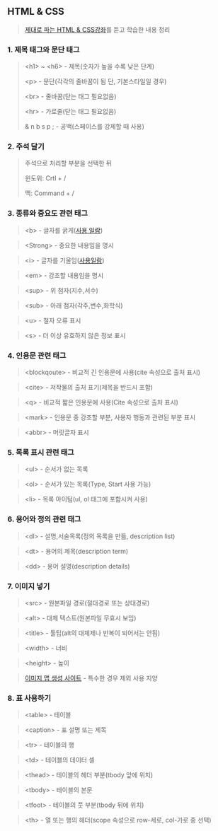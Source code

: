 ## HTML & CSS
> [제대로 파는 HTML & CSS강좌](https://www.youtube.com/watch?v=TrC2x4N0XqY&t=5127s)를 듣고 학습한 내용 정리

### 1. 제목 태그와 문단 태그
> &lt;h1&gt; ~ &lt;h6&gt; - 제목(숫자가 높을 수록 낮은 단계)
> 
> &lt;p&gt; - 문단(각각의 줄바꿈이 됨 단, 기본스타일일 경우)
> 
> &lt;br&gt; - 줄바꿈(닫는 태그 필요없음)
> 
> &lt;hr&gt; - 가로줄(닫는 태그 필요없음)
> 
> & n b s p ; - 공백(스페이스를 강제할 때 사용)
### 2. 주석 달기
>주석으로 처리할 부분을 선택한 뒤
>
> 윈도위: Crtl + /
>
> 맥: Command + /
### 3. 종류와 중요도 관련 태그
> &lt;b&gt; - 글자를 굵게([사용 일람](https://developer.mozilla.org/ko/docs/Web/HTML/Element/b#%EC%82%AC%EC%9A%A9_%EC%9D%BC%EB%9E%8C))

> &lt;Strong&gt; - 중요한 내용임을 명시

> &lt;i&gt; - 글자를 기울임([사용일람](https://developer.mozilla.org/ko/docs/Web/HTML/Element/i#%EC%82%AC%EC%9A%A9_%EC%9D%BC%EB%9E%8C))

>&lt;em&gt; - 강조할 내용임을 명시

>&lt;sup&gt; - 위 첨자(지수,서수)

>&lt;sub&gt; - 아래 첨자(각주,변수,화학식)

>&lt;u&gt; - 철자 오류 표시

>&lt;s&gt; - 더 이상 유효하지 않은 정보 표시
### 4. 인용문 관련 태그
>&lt;blockqoute&gt; - 비교적 긴 인용문에 사용(cite 속성으로 출처 표시)

>&lt;cite&gt; - 저작물의 출처 표기(제목을 반드시 포함)

>&lt;q&gt; - 비교적 짧은 인용문에 사용(Cite 속성으로 출처 표시)

>&lt;mark&gt; - 인용문 중 강조할 부분, 사용자 행동과 관련된 부분 표시

>&lt;abbr&gt; - 머릿글자 표시
### 5. 목록 표시 관련 태그
>&lt;ul&gt; - 순서가 없는 목록

>&lt;ol&gt; - 순서가 있는 목록(Type, Start 사용 가능)

>&lt;li&gt; - 목록 아이텀(ul, ol 태그에 포함시켜 사용)
### 6. 용어와 정의 관련 태그
>&lt;dl&gt; - 설명,서술목록(정의 목록을 만듦, description list)

>&lt;dt&gt; - 용어의 제목(description term)

>&lt;dd&gt; - 용어 설명(description details)
### 7. 이미지 넣기
>&lt;src&gt; - 원본파일 경로(절대경로 또는 상대경로)

>&lt;alt&gt; - 대체 텍스트(원본파일 무효시 보임)

>&lt;title&gt; - 툴팁(alt의 대체제나 반복이 되어서는 안됨)

>&lt;width&gt; - 너비

>&lt;height&gt; - 높이

>[이미지 맵 생성 사이트](https://www.image-map.net/) - 특수한 경우 제외 사용 지양 
### 8. 표 사용하기
>&lt;table&gt; - 테이블

>&lt;caption&gt; - 표 설명 또는 제목

>&lt;tr&gt; - 테이블의 행

>&lt;td&gt; - 테이블의 데이터 셀

>&lt;thead&gt; - 테이블의 헤더 부분(tbody 앞에 위치)

>&lt;tbody&gt; - 테이블의 본문

>&lt;tfoot&gt; - 테이블의 풋 부분(tbody 뒤에 위치)

>&lt;th&gt; - 열 또는 행의 헤더(scope 속성으로 row-세로, col-가로 중 선택)
